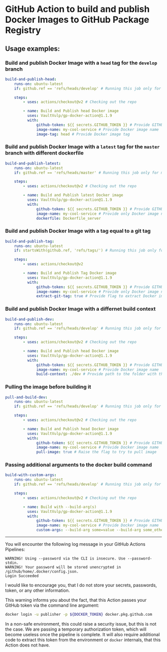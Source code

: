 # GitHub Action to build and publish Docker Images to GitHub Package Registry

## Usage examples:

### Build and publish Docker Image with a `head` tag for the `develop` branch

```yaml
build-and-publish-head:
    runs-on: ubuntu-latest
    if: github.ref == 'refs/heads/develop' # Running this job only for develop branch

    steps:
        - uses: actions/checkout@v2 # Checking out the repo

        - name: Build and Publish head Docker image
          uses: VaultVulp/gp-docker-action@1.1.9
          with:
              github-token: ${{ secrets.GITHUB_TOKEN }} # Provide GITHUB_TOKEN to login into the GitHub Packages
              image-name: my-cool-service # Provide Docker image name
              image-tag: head # Provide Docker image tag
```

### Build and publish Docker Image with a `latest` tag for the `master` branch with different dockerfile

```yaml
build-and-publish-latest:
    runs-on: ubuntu-latest
    if: github.ref == 'refs/heads/master' # Running this job only for master branch

    steps:
        - uses: actions/checkout@v2 # Checking out the repo

        - name: Build and Publish latest Docker image
          uses: VaultVulp/gp-docker-action@1.1.9
          with:
              github-token: ${{ secrets.GITHUB_TOKEN }} # Provide GITHUB_TOKEN to login into the GitHub Packages
              image-name: my-cool-service # Provide only Docker image name, tag will be automatically set to latest
              dockerfile: Dockerfile_server
```

### Build and publish Docker Image with a tag equal to a git tag

```yaml
build-and-publish-tag:
    runs-on: ubuntu-latest
    if: startsWith(github.ref, 'refs/tags/') # Running this job only for tags

    steps:
        - uses: actions/checkout@v2

        - name: Build and Publish Tag Docker image
          uses: VaultVulp/gp-docker-action@1.1.9
          with:
              github-token: ${{ secrets.GITHUB_TOKEN }} # Provide GITHUB_TOKEN to login into the GitHub Packages
              image-name: my-cool-service # Provide only Docker image name
              extract-git-tag: true # Provide flag to extract Docker image tag from git reference
```

### Build and publish Docker Image with a differnet build context

```yaml
build-and-publish-dev:
    runs-on: ubuntu-latest
    if: github.ref == 'refs/heads/develop' # Running this job only for develop branch

    steps:
        - uses: actions/checkout@v2 # Checking out the repo

        - name: Build and Publish head Docker image
          uses: VaultVulp/gp-docker-action@1.1.9
          with:
              github-token: ${{ secrets.GITHUB_TOKEN }} # Provide GITHUB_TOKEN to login into the GitHub Packages
              image-name: my-cool-service # Provide Docker image name
              build-context: ./dev # Provide path to the folder with the Dockerfile
```

### Pulling the image before building it

```yaml
pull-and-build-dev:
    runs-on: ubuntu-latest
    if: github.ref == 'refs/heads/develop' # Running this job only for develop branch

    steps:
        - uses: actions/checkout@v2 # Checking out the repo

        - name: Build and Publish head Docker image
          uses: VaultVulp/gp-docker-action@1.1.9
          with:
              github-token: ${{ secrets.GITHUB_TOKEN }} # Provide GITHUB_TOKEN to login into the GitHub Packages
              image-name: my-cool-service # Provide Docker image name
              pull-image: true # Raise the flag to try to pull image
```

### Passing additional arguments to the docker build command

```yaml
build-with-custom-args:
    runs-on: ubuntu-latest
    if: github.ref == 'refs/heads/develop' # Running this job only for develop branch

    steps:
        - uses: actions/checkout@v2 # Checking out the repo

        - name: Build with --build-arg(s)
          uses: VaultVulp/gp-docker-action@1.1.9
          with:
              github-token: ${{ secrets.GITHUB_TOKEN }} # Provide GITHUB_TOKEN to login into the GitHub Packages
              image-name: my-cool-service # Provide Docker image name
              custom-args: --build-arg some=value --build-arg some_other=value # Pass some additional arguments to the docker build command
```

---

You will encounter the following log message in your GitHub Actions Pipelines:

```
WARNING! Using --password via the CLI is insecure. Use --password-stdin.
WARNING! Your password will be stored unencrypted in /github/home/.docker/config.json.
Login Succeeded
```

I would like to encourage you, that I do not store your secrets, passwords, token, or any other information.

This warning informs you about the fact, that this Action passes your GitHub token via the command line argument:

```bash
docker login -u publisher -p ${DOCKER_TOKEN} docker.pkg.github.com
```

In a non-safe environment, this could raise a security issue, but this is not the case. We are passing a temporary authorization token, which will become useless once the pipeline is complete. It will also require additional code to extract this token from the environment or `docker` internals, that this Action does not have.
